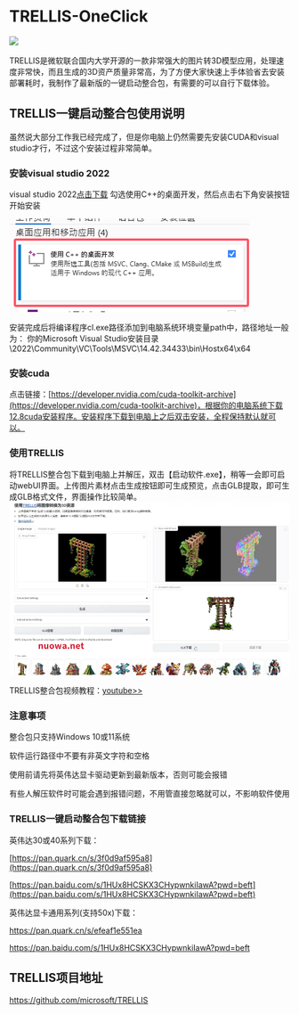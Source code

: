 # TRELLIS-OneClick

![](https://github.com/microsoft/TRELLIS/raw/main/assets/teaser.png)

TRELLIS是微软联合国内大学开源的一款非常强大的图片转3D模型应用，处理速度非常快，而且生成的3D资产质量非常高，为了方便大家快速上手体验省去安装部署耗时，我制作了最新版的一键启动整合包，有需要的可以自行下载体验。

## TRELLIS一键启动整合包使用说明

虽然说大部分工作我已经完成了，但是你电脑上仍然需要先安装CUDA和visual studio才行，不过这个安装过程非常简单。

### 安装visual studio 2022

visual studio 2022[点击下载](https://visualstudio.microsoft.com/zh-hans/thank-you-downloading-visual-studio/?sku=Community&channel=Release&version=VS2022&source=VSLandingPage&cid=2030&passive=false)
勾选使用C++的桌面开发，然后点击右下角安装按钮开始安装

![](https://github.com/aidayang/TRELLIS-OneClick/blob/main/docs/images/image-31.png?raw=true)

安装完成后将编译程序cl.exe路径添加到电脑系统环境变量path中，路径地址一般为：
你的Microsoft Visual Studio安装目录\2022\Community\VC\Tools\MSVC\14.42.34433\bin\Hostx64\x64

### 安装cuda

点击链接：[https://developer.nvidia.com/cuda-toolkit-archive](https://developer.nvidia.com/cuda-toolkit-archive)，根据你的电脑系统下载12.8cuda安装程序。安装程序下载到电脑上之后双击安装，全程保持默认就可以。



### 使用TRELLIS

将TRELLIS整合包下载到电脑上并解压，双击【启动软件.exe】，稍等一会即可启动webUI界面。上传图片素材点击生成按钮即可生成预览，点击GLB提取，即可生成GLB格式文件，界面操作比较简单。
![](https://raw.githubusercontent.com/aidayang/TRELLIS-OneClick/refs/heads/main/docs/images/2.webp)

TRELLIS整合包视频教程：[youtube>>](https://www.youtube.com/watch?v=XrUroTf2Cfk)



### 注意事项

整合包只支持Windows 10或11系统

软件运行路径中不要有非英文字符和空格

使用前请先将英伟达显卡驱动更新到最新版本，否则可能会报错

有些人解压软件时可能会遇到报错问题，不用管直接忽略就可以，不影响软件使用

### TRELLIS一键启动整合包下载链接
英伟达30或40系列下载：

[https://pan.quark.cn/s/3f0d9af595a8](https://pan.quark.cn/s/3f0d9af595a8)

[https://pan.baidu.com/s/1HUx8HCSKX3CHypwnkiIawA?pwd=beft](https://pan.baidu.com/s/1HUx8HCSKX3CHypwnkiIawA?pwd=beft)

英伟达显卡通用系列(支持50x)下载：

https://pan.quark.cn/s/efeaf1e551ea

https://pan.baidu.com/s/1HUx8HCSKX3CHypwnkiIawA?pwd=beft

## TRELLIS项目地址

https://github.com/microsoft/TRELLIS
